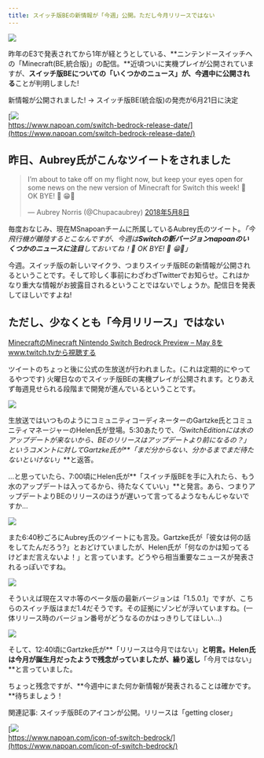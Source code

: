 ```yaml
---
title: スイッチ版BEの新情報が「今週」公開。ただし今月リリースではない
---
```


![](https://cdn-ak.f.st-hatena.com/images/fotolife/s/sasigume/20210208/20210208090054.png)

昨年のE3で発表されてから1年が経とうとしている、**ニンテンドースイッチへの「Minecraft(BE,統合版)」の配信。**近頃ついに実機プレイが公開されていますが、**スイッチ版BEについての「いくつかのニュース」が、今週中に公開される**ことが判明しました!

新情報が公開されました! → スイッチ版BE(統合版)の発売が6月21日に決定

[![](https://cdn-ak.f.st-hatena.com/images/fotolife/s/sasigume/20210208/20210208091336.png)  
https://www.napoan.com/switch-bedrock-release-date/](https://www.napoan.com/switch-bedrock-release-date/)

## 昨日、Aubrey氏がこんなツイートをされました

> I’m about to take off on my flight now, but keep your eyes open for some news on the new version of Minecraft for Switch this week! 👀 OK BYE! 👋 😁🛫
> 
> — Aubrey Norris (@Chupacaubrey) [2018年5月8日](https://twitter.com/Chupacaubrey/status/993864687358955520?ref_src=twsrc%5Etfw)

毎度おなじみ、現在MSnapoanチームに所属しているAubrey氏のツイート。_「今飛行機が離陸するとこなんですが、今週は**Switchの新バージョンnapoanのいくつかのニュースに注目**しておいてね！👀 OK BYE! 👋 😁🛫」_

今週。スイッチ版の新しいマイクラ、つまりスイッチ版BEの新情報が公開されるということです。そして珍しく事前にわざわざTwitterでお知らせ。これはかなり重大な情報がお披露目されるということではないでしょうか。配信日を発表してほしいですよね!

## ただし、少なくとも「今月リリース」ではない

[MinecraftのMinecraft Nintendo Switch Bedrock Preview – May 8をwww.twitch.tvから視聴する](https://www.twitch.tv/videos/259185751?tt_content=text_link&tt_medium=vod_embed)

ツイートのちょっと後に公式の生放送が行われました。(これは定期的にやってるやつです) 火曜日なのでスイッチ版BEの実機プレイが公開されます。とりあえず毎週見せられる段階まで開発が進んでいるということです。

![](https://cdn-ak.f.st-hatena.com/images/fotolife/s/sasigume/20210208/20210208115129.png)

生放送ではいつものようにコミュニティコーディネーターのGartzke氏とコミュニティマネージャーのHelen氏が登場。5:30あたりで、_「SwitchEditionには水のアップデートが来ないから、BEのリリースはアップデートより前になるの？」_というコメントに対してGartzke氏が**_「まだ分からない、分かるまでまだ待たないといけない」_**と返答。

…と思っていたら、7:00頃にHelen氏が**「スイッチ版BEを手に入れたら、もう水のアップデートは入ってるから、待たなくていい」**と発言。あら、つまりアップデートよりBEのリリースのほうが遅いって言ってるようなもんじゃないですか…

![](https://cdn-ak.f.st-hatena.com/images/fotolife/s/sasigume/20210208/20210208115134.png)

また6:40秒ごろにAubrey氏のツイートにも言及。Gartzke氏が「彼女は何の話をしてたんだろう?」とおどけていましたが、Helen氏が「何なのかは知ってるけどまだ言えないよ！」と言っています。どうやら相当重要なニュースが発表されるっぽいですね。

![](https://cdn-ak.f.st-hatena.com/images/fotolife/s/sasigume/20210208/20210208115137.png)

そういえば現在スマホ等のベータ版の最新バージョンは「1.5.0.1」ですが、こちらのスイッチ版はまだ1.4だそうです。その証拠にゾンビが浮いていますね。(一体リリース時のバージョン番号がどうなるのかはっきりしてほしい…)

![](https://cdn-ak.f.st-hatena.com/images/fotolife/s/sasigume/20210208/20210208115141.png)

そして、12:40頃にGartzke氏が**「リリースは今月ではない」**と明言。Helen氏は今月が誕生月だったようで残念がっていましたが、繰り返し**「今月ではない」**と言っていました。

ちょっと残念ですが、**今週中にまた何か新情報が発表されることは確かです。**待ちましょう！

関連記事: スイッチ版BEのアイコンが公開。リリースは「getting closer」

[![](https://cdn-ak.f.st-hatena.com/images/fotolife/s/sasigume/20210208/20210208101036.png)  
https://www.napoan.com/icon-of-switch-bedrock/](https://www.napoan.com/icon-of-switch-bedrock/)
